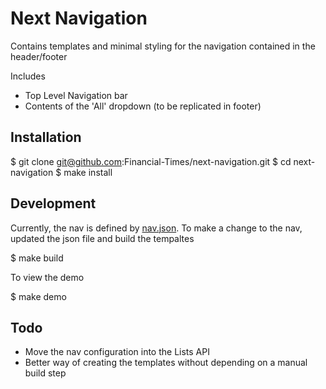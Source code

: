 # Next Navigation

Contains templates and minimal styling for the navigation contained in the header/footer

Includes

*  Top Level Navigation bar
*  Contents of the 'All' dropdown (to be replicated in footer)

## Installation

 $ git clone git@github.com:Financial-Times/next-navigation.git
 $ cd next-navigation
 $ make install

## Development

Currently, the nav is defined by [nav.json](./config/nav.json). To make a change to the nav, updated the json file and
build the tempaltes

 $ make build

To view the demo

 $ make demo

## Todo

 * Move the nav configuration into the Lists API
 * Better way of creating the templates without depending on a manual build step
